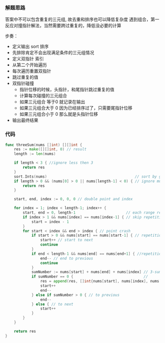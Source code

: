 ### 解题思路

答案中不可以包含重复的三元组, 故去重和排序也可以降低复杂度
遇到组合，第一反应对撞指针解法，当然需要跨过重复的，降低没必要的计算

步奏：
- 定义输出 sort 排序
- 先排除肯定不会出现满足条件的三元组情况
- 定义双指针 索引
- 从第二个开始遍历
 - 每次遍历重置双指针
 - 跳过重复的值
 - 双指针碰撞
   - 指针位移的时候，头指针，和尾指针跳过重复的值
   - 计算每次碰撞的三元组合
    - 如果三元组合 等于0 就记录在输出
    - 如果三元组合大于 0 因为已经排序过了，只需要尾指针位移
    - 如果三元组合小于 0 那么就是头指针位移
- 输出最终结果

### 代码

```go
func threeSum(nums []int) [][]int {
	res := make([][]int, 0) // result
	length := len(nums)

	if length < 3 { //ignore less then 3
		return res
	}
	sort.Ints(nums)                                        // sort by go std pkg
	if length > 0 && (nums[0] > 0 || nums[length-1] < 0) { // ignore must be 3-sum to 0， which sorted
		return res
	}

	start, end, index := 0, 0, 0 // double point and index

	for index = 1; index < length-1; index++ {
		start, end = 0, length-1                       // each range reset
		if index > 1 && nums[index] == nums[index-1] { // skip repetition, which is sorted
			start = index - 1
		}
		for start < index && end > index { // point crash
			if start > 0 && nums[start] == nums[start-1] { // repetition number
				start++ // start to next
				continue
			}
			if end < length-1 && nums[end] == nums[end+1] { //repetition number
				end-- // end to previous
				continue
			}
			sumNumber := nums[start] + nums[end] + nums[index] // 3-sum
			if sumNumber == 0 {                                //
				res = append(res, []int{nums[start], nums[index], nums[end]})
				start++
				end--
			} else if sumNumber > 0 { // to previous
				end--
			} else { // to next
				start++
			}
		}
	}

	return res
}
```
